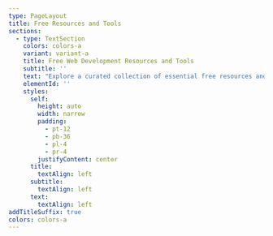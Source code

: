 ```yaml
---
type: PageLayout
title: Free Resources and Tools
sections:
  - type: TextSection
    colors: colors-a
    variant: variant-a
    title: Free Web Development Resources and Tools
    subtitle: ''
    text: "Explore a curated collection of essential free resources and tools for web developers—everything you need to design, code, and optimize your websites efficiently.\n\n**Welcome to Your Web Development Toolkit!**\n\nWhether you're a beginner or a seasoned pro, having the right resources at your fingertips can make all the difference. We've compiled a list of top free tools and resources to streamline your workflow, enhance your projects, and keep you on top of the latest in web development.\n\n### **1. Code Editors**\n\n*   **Visual Studio Code**\_– A powerful, open-source code editor with extensive customization options, integrated Git, and a rich library of extensions.\_[Download VS Code](https://code.visualstudio.com/)\n\n*   **Atom**\_– Another popular, open-source editor with a user-friendly interface and customizable themes and packages.\_[Get Atom](https://atom.io/)\n\n### **2. Design and Prototyping**\n\n*   **Figma**\_– A free design tool perfect for creating responsive layouts and collaborating in real-time with team members.\_[Try Figma](https://figma.com/)\n\n*   **Canva**\_– Great for quick graphics, social media content, and design mockups. Canva’s free tier offers a range of templates and elements.\_[Use Canva](https://canva.com/)\n\n### **3. CSS Frameworks**\n\n*   **Bootstrap**\_– Streamline front-end development with a responsive CSS framework that includes a wide array of components and templates.\_[Explore Bootstrap](https://getbootstrap.com/)\n\n*   **Tailwind CSS**\_– A utility-first CSS framework for quickly styling modern web applications.\_[Get Started with Tailwind](https://tailwindcss.com/)\n\n### **4. Testing and Debugging**\n\n*   **Chrome DevTools**\_– Integrated with Google Chrome, this tool lets you inspect elements, debug JavaScript, and monitor network requests.\_[Learn DevTools](https://developer.chrome.com/docs/devtools)\n\n*   **Postman**\_– Ideal for API testing and development, enabling you to easily create and send HTTP requests.\_[Download Postman](https://postman.com/)\n\n### **5. Free Hosting and Deployment**\n\n*   **Netlify**\_– Fast and easy deployment for front-end projects with continuous integration and a global CDN.\_[Try Netlify](https://netlify.com/)\n\n*   **GitHub Pages**\_– Host your static sites directly from your GitHub repository for free. Perfect for portfolios and documentation.\_[Learn GitHub Pages](https://pages.github.com/)\n\n### **6. Learning and Documentation**\n\n*   **MDN Web Docs**\_– Mozilla’s go-to resource for comprehensive web documentation on HTML, CSS, JavaScript, and more.\_[Visit MDN](https://developer.mozilla.org/)\n\n*   **FreeCodeCamp**\_– Hands-on coding challenges and tutorials covering everything from HTML basics to full-stack development.\_[Start Learning](https://www.freecodecamp.org/)\n\n### **7. Performance and Optimization**\n\n*   **Google PageSpeed Insights**\_– Analyze your website's speed and get tips on how to make it faster for both mobile and desktop.\_[Check PageSpeed](https://pagespeed.web.dev/?utm_source=psi\\&utm_medium=redirect)\n\n*   **GTmetrix**\_– Analyzes your site’s load performance and provides a detailed report on potential optimizations.\_[Test with GTmetrix](https://gtmetrix.com/)\n\n### **8. Version Control**\n\n*   **Git**\_– An essential version control tool for tracking changes in your code, with tutorials and guides available on GitHub’s website.\_[Download Git](https://git-scm.com/)\n\n### **9. Browser Extensions**\n\n*   **ColorZilla**\_– A color picker and gradient generator available as a Chrome extension.\_[Get ColorZilla](https://colorzilla.com/)\n\n*   **Lighthouse**\_– Google’s Chrome extension for auditing site performance, SEO, and accessibility.\_[Install Lighthouse](https://3d-it.net/freetools/)\n\nUse these tools to build, design, and deploy faster, and make the most of your development journey without the overhead costs.\n\nIf you enjoyed reading this, you should check out my blog [*here.* ](https://3d-it.net/blog/)You'll find more useful tips on building a website and SEO.\n"
    elementId: ''
    styles:
      self:
        height: auto
        width: narrow
        padding:
          - pt-12
          - pb-36
          - pl-4
          - pr-4
        justifyContent: center
      title:
        textAlign: left
      subtitle:
        textAlign: left
      text:
        textAlign: left
addTitleSuffix: true
colors: colors-a
---
```

